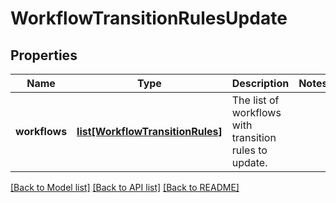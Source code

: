 # WorkflowTransitionRulesUpdate

## Properties
Name | Type | Description | Notes
------------ | ------------- | ------------- | -------------
**workflows** | [**list[WorkflowTransitionRules]**](WorkflowTransitionRules.md) | The list of workflows with transition rules to update. | 

[[Back to Model list]](../README.md#documentation-for-models) [[Back to API list]](../README.md#documentation-for-api-endpoints) [[Back to README]](../README.md)

